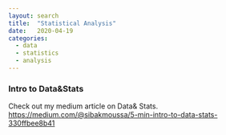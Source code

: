 ```yaml
---
layout: search
title:  "Statistical Analysis"
date:   2020-04-19
categories: 
  - data
  - statistics
  - analysis
---
```



### Intro to Data&Stats
Check out my medium article on Data& Stats. 
https://medium.com/@sibakmoussa/5-min-intro-to-data-stats-330ffbee8b41
